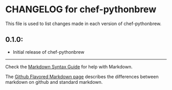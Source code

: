 # CHANGELOG for chef-pythonbrew

This file is used to list changes made in each version of chef-pythonbrew.

## 0.1.0:

* Initial release of chef-pythonbrew

- - -
Check the [Markdown Syntax Guide](http://daringfireball.net/projects/markdown/syntax) for help with Markdown.

The [Github Flavored Markdown page](http://github.github.com/github-flavored-markdown/) describes the differences between markdown on github and standard markdown.
